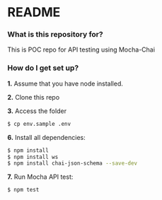 # README #

### What is this repository for? ###

This is POC repo for API testing using Mocha-Chai

### How do I get set up? ###

**1.** Assume that you have node installed.

**2.** Clone this repo

**3.** Access the folder

```sh
$ cp env.sample .env
```

**6.** Install all dependencies:
```sh
$ npm install
$ npm install ws
$ npm install chai-json-schema --save-dev
```

**7.** Run Mocha API test:
```sh
$ npm test
```
